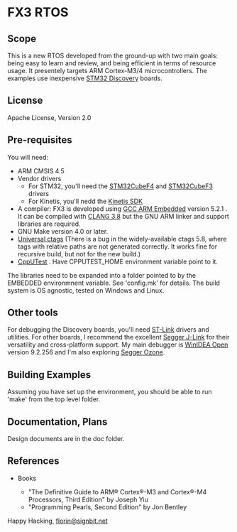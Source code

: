 # FX3 RTOS

## Scope

This is a new RTOS developed from the ground-up with two main goals: being easy to learn and review, and being efficient in terms of resource usage.
It presentely targets ARM Cortex-M3/4 microcontrollers. The examples use inexpensive [STM32 Discovery](www.st.com/stm32discovery-pr) boards.

## License

Apache License, Version 2.0

## Pre-requisites

You will need:
* ARM CMSIS 4.5
* Vendor drivers
    * For STM32, you'll need the [STM32CubeF4](http://www.st.com/web/en/catalog/tools/PF259243) and [STM32CubeF3](http://www.st.com/web/en/catalog/tools/PF260613) drivers
    * For Kinetis, you'll nedd the [Kinetis SDK](http://kex.nxp.com/en/welcome)
* A compiler: FX3 is developed using [GCC ARM Embedded](https://launchpad.net/gcc-arm-embedded) version 5.2.1 . It can be compiled with [CLANG 3.8](http://clang.llvm.org/) but the GNU ARM linker and support libraries are required.
* GNU Make version 4.0 or later.
* [Universal ctags](https://ctags.io/) (There is a bug in the widely-available ctags 5.8, where tags with relative paths are not generated correctly. It works fine for recursive build, but not for the new build.)
* [CppUTest](https://cpputest.github.io/) . Have CPPUTEST\_HOME environment variable point to it.

The libraries need to be expanded into a folder pointed to by the EMBEDDED environmnent variable. See 'config.mk' for details. The build system is OS agnostic, tested on Windows and Linux.

## Other tools

For debugging the Discovery boards, you'll need [ST-Link](http://www.st.com/web/catalog/tools/FM146/CL1984/SC724/SS1677/PF251168) drivers and utilities. For other boards, I recommend the excellent [Segger J-Link](https://www.segger.com/jlink-debug-probes.html) for their versatility and cross-platform support.
My main debugger is [WinIDEA Open](http://www.isystem.com/download/winideaopen) version 9.2.256 and I'm also exploring [Segger Ozone](https://www.segger.com/ozone.html).

## Building Examples

Assuming you have set up the environment, you should be able to run 'make' from the top level folder.

## Documentation, Plans

Design documents are in the doc folder.

## References

* Books

  * "The Definitive Guide to ARM® Cortex®-M3 and Cortex®-M4 Processors, Third Edition" by Joseph Yiu
  * "Programming Pearls, Second Edition" by Jon Bentley


Happy Hacking,
florin@signbit.net
